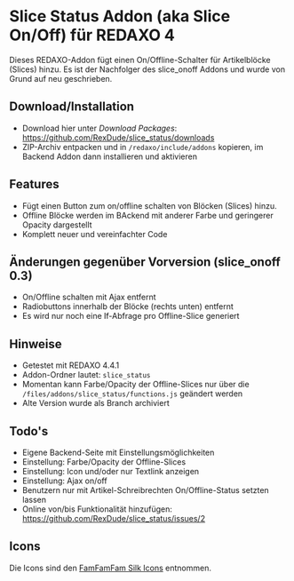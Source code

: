 Slice Status Addon (aka Slice On/Off) für REDAXO 4
===================================================

Dieses REDAXO-Addon fügt einen On/Offline-Schalter für Artikelblöcke (Slices) hinzu. 
Es ist der Nachfolger des slice_onoff Addons und wurde von Grund auf neu geschrieben.

Download/Installation
---------------------

* Download hier unter _Download Packages_: https://github.com/RexDude/slice_status/downloads
* ZIP-Archiv entpacken und in `/redaxo/include/addons` kopieren, im Backend Addon dann installieren und aktivieren

Features
--------

* Fügt einen Button zum on/offline schalten von Blöcken (Slices) hinzu.
* Offline Blöcke werden im BAckend mit anderer Farbe und geringerer Opacity dargestellt
* Komplett neuer und vereinfachter Code

Änderungen gegenüber Vorversion (slice_onoff 0.3)
-------------------------------------------------

* On/Offline schalten mit Ajax entfernt
* Radiobuttons innerhalb der Blöcke (rechts unten) entfernt
* Es wird nur noch eine If-Abfrage pro Offline-Slice generiert

Hinweise
--------

* Getestet mit REDAXO 4.4.1
* Addon-Ordner lautet: `slice_status`
* Momentan kann Farbe/Opacity der Offline-Slices nur über die `/files/addons/slice_status/functions.js` geändert werden
* Alte Version wurde als Branch archiviert

Todo's
------

* Eigene Backend-Seite mit Einstellungsmöglichkeiten
* Einstellung: Farbe/Opacity der Offline-Slices
* Einstellung: Icon und/oder nur Textlink anzeigen
* Einstellung: Ajax on/off
* Benutzern nur mit Artikel-Schreibrechten On/Offline-Status setzten lassen
* Online von/bis Funktionalität hinzufügen: https://github.com/RexDude/slice_status/issues/2

Icons
-----

Die Icons sind den <a href="http://www.famfamfam.com/lab/icons/silk/">FamFamFam Silk Icons</a> entnommen.